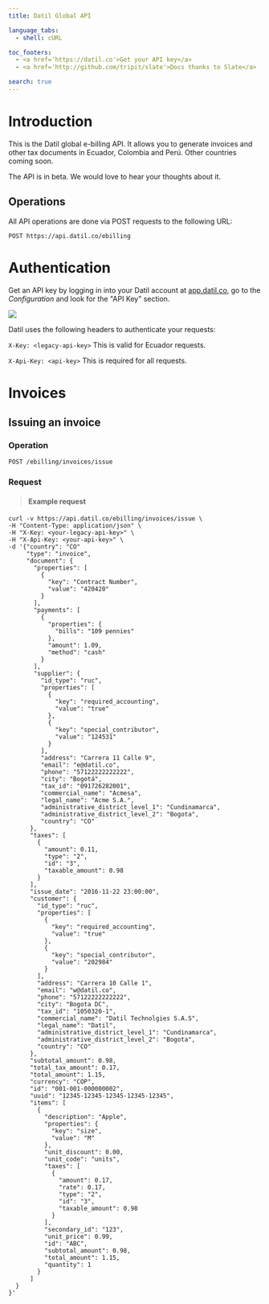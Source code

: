 ```yaml
---
title: Datil Global API

language_tabs:
  - shell: cURL

toc_footers:
  - <a href='https://datil.co'>Get your API key</a>
  - <a href='http://github.com/tripit/slate'>Docs thanks to Slate</a>

search: true
---
```


# Introduction

This is the Datil global e-billing API. It allows you to generate invoices and other tax documents in Ecuador, Colombia and Perú. Other countries coming soon.

The API is in beta. We would love to hear your thoughts about it.

## Operations

All API operations are done via POST requests to the following URL:

`POST https://api.datil.co/ebilling`

# Authentication

Get an API key by logging in into your Datil account at
[app.datil.co](https://app.datil.co), go to the _Configuration_ and look for the "API Key" section.

<img src="https://s3-us-west-2.amazonaws.com/static-files/datil-py-blurred-api-key.png">

Datil uses the following headers to authenticate your requests:

`X-Key: <legacy-api-key>` This is valid for Ecuador requests.

`X-Api-Key: <api-key>` This is required for all requests.

# Invoices

## Issuing an invoice

### Operation

`POST /ebilling/invoices/issue`

### Request

> #### Example request

```shell
curl -v https://api.datil.co/ebilling/invoices/issue \
-H "Content-Type: application/json" \
-H "X-Key: <your-legacy-api-key>" \
-H "X-Api-Key: <your-api-key>" \
-d '{"country": "CO"
     "type": "invoice",
     "document": {
       "properties": [
         {
           "key": "Contract Number",
           "value": "420420"
         }
       ],
       "payments": [
         {
           "properties": {
             "bills": "109 pennies"
           },
           "amount": 1.09,
           "method": "cash"
         }
       ],
       "supplier": {
         "id_type": "ruc",
         "properties": [
           {
             "key": "required_accounting",
             "value": "true"
           },
           {
             "key": "special_contributor",
             "value": "124531"
           }
         ],
         "address": "Carrera 11 Calle 9",
         "email": "e@datil.co",
         "phone": "57122222222222",
         "city": "Bogotá",
         "tax_id": "091726282001",
         "commercial_name": "Acmesa",
         "legal_name": "Acme S.A.",
         "administrative_district_level_1": "Cundinamarca",
         "administrative_district_level_2": "Bogota",
         "country": "CO"
      },
      "taxes": [
        {
          "amount": 0.11,
          "type": "2",
          "id": "3",
          "taxable_amount": 0.98
        }
      ],
      "issue_date": "2016-11-22 23:00:00",
      "customer": {
        "id_type": "ruc",
        "properties": [
          {
            "key": "required_accounting",
            "value": "true"
          },
          {
            "key": "special_contributor",
            "value": "202984"
          }
        ],
        "address": "Carrera 10 Calle 1",
        "email": "w@datil.co",
        "phone": "57122222222222",
        "city": "Bogota DC",
        "tax_id": "1050320-1",
        "commercial_name": "Datil Technolgies S.A.S",
        "legal_name": "Datil",
        "administrative_district_level_1": "Cundinamarca",
        "administrative_district_level_2": "Bogota",
        "country": "CO"
      },
      "subtotal_amount": 0.98,
      "total_tax_amount": 0.17,
      "total_amount": 1.15,
      "currency": "COP",
      "id": "001-001-000000002",
      "uuid": "12345-12345-12345-12345-12345",
      "items": [
        {
          "description": "Apple",
          "properties": {
            "key": "size",
            "value": "M"
          },
          "unit_discount": 0.00,
          "unit_code": "units",
          "taxes": [
            {
              "amount": 0.17,
              "rate": 0.17,
              "type": "2",
              "id": "3",
              "taxable_amount": 0.98
            }
          ],
          "secondary_id": "123",
          "unit_price": 0.99,
          "id": "ABC",
          "subtotal_amount": 0.98,
          "total_amount": 1.15,
          "quantity": 1
        }
      ]
  }
}'
```

